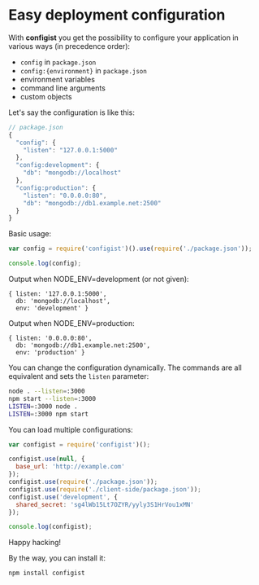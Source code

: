 # Easy deployment configuration

With **configist** you get the possibility to configure your application in various ways (in precedence order):

 * `config` in `package.json`
 * `config:{environment}` in `package.json`
 * environment variables
 * command line arguments
 * custom objects

Let's say the configuration is like this:

```javascript
// package.json
{
  "config": {
    "listen": "127.0.0.1:5000"
  },
  "config:development": {
    "db": "mongodb://localhost"
  },
  "config:production": {
    "listen": "0.0.0.0:80",
    "db": "mongodb://db1.example.net:2500"
  }
}
```

Basic usage:

```javascript
var config = require('configist')().use(require('./package.json'));

console.log(config);
```

Output when NODE_ENV=development (or not given):

```
{ listen: '127.0.0.1:5000',
  db: 'mongodb://localhost',
  env: 'development' }
```

Output when NODE_ENV=production:

```
{ listen: '0.0.0.0:80',
  db: 'mongodb://db1.example.net:2500',
  env: 'production' }
```

You can change the configuration dynamically. The commands are all equivalent and sets the `listen` parameter:

```bash
node . --listen=:3000
npm start --listen=:3000
LISTEN=:3000 node .
LISTEN=:3000 npm start
```

You can load multiple configurations:

```javascript
var configist = require('configist')();

configist.use(null, {
  base_url: 'http://example.com'
});
configist.use(require('./package.json'));
configist.use(require('./client-side/package.json'));
configist.use('development', {
  shared_secret: 'sg4lWb15Lt7OZYR/yyly3S1HrVou1xMN'
});

console.log(configist);
```

Happy hacking!

By the way, you can install it:

```bash
npm install configist
```
